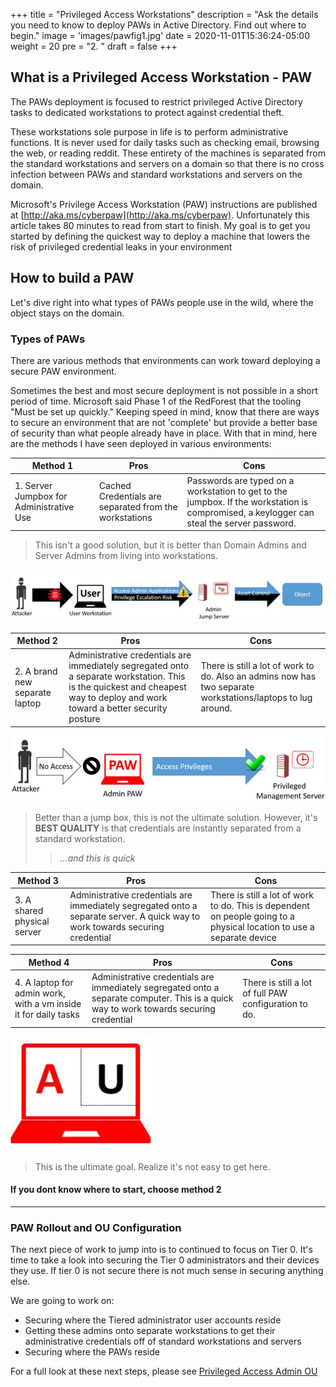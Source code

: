 +++
title = "Privileged Access Workstations"
description = "Ask the details you need to know to deploy PAWs in Active Directory.  Find out where to begin."
image = 'images/pawfig1.jpg'
date = 2020-11-01T15:36:24-05:00
weight = 20
pre = "2. "
draft = false
+++

## What is a Privileged Access Workstation - PAW
The PAWs deployment is focused to restrict privileged Active Directory tasks to dedicated workstations to protect against credential theft.  

These workstations sole purpose in life is to perform administrative functions.  It is never used for daily tasks such as checking email, browsing the web, or reading reddit.  These entirety of the machines is separated from the standard workstations and servers on a domain so that there is no cross infection between PAWs and standard workstations and servers on the domain.

Microsoft's Privilege Access Workstation (PAW) instructions are published at [http://aka.ms/cyberpaw](http://aka.ms/cyberpaw). Unfortunately this article takes 80 minutes to read from start to finish. My goal is to get you started by defining the quickest way to deploy a machine that lowers the risk of privileged credential leaks in your environment

## How to build a PAW

Let's dive right into what types of PAWs people use in the wild, where the object stays on the domain.

### Types of PAWs

There are various methods that environments can work toward deploying a secure PAW environment.  

Sometimes the best and most secure deployment is not possible in a short period of time.  Microsoft said Phase 1 of the RedForest that the tooling "Must be set up quickly."  Keeping speed in mind, know that there are ways to secure an environment that are not 'complete' but provide a better base of security than what people already have in place.  With that in mind, here are the methods I have seen deployed in various environments:

Method 1  | Pros | Cons
-- | -- | --
| 1. Server Jumpbox for Administrative Use | Cached Credentials are separated from the workstations | Passwords are typed on a workstation to get to the jumpbox.  If the workstation is compromised, a keylogger can steal the server password. 

> This isn't a good solution, but it is better than Domain Admins and Server Admins from living into workstations.

![paw user keyboard own](images/pawfig4.jpg)

Method 2 | Pros | Cons
-- | -- | --
| 2. A brand new separate laptop | Administrative credentials are immediately segregated onto a separate workstation.  This is the quickest and cheapest way to deploy and work toward a better security posture | There is still a lot of work to do.  Also an admins now has two separate workstations/laptops to lug around. |

![paw user keyboard own](images/pawfig8.jpg)
> Better than a jump box, this is not the ultimate solution. However, it's **BEST QUALITY**  is that credentials are instantly separated from a standard workstation. 
> > _...and this is quick_

Method 3 | Pros | Cons
-- | -- | --
| 3. A shared physical server | Administrative credentials are immediately segregated onto a separate server.  A quick way to work towards securing credential | There is still a lot of work to do.   This is dependent on people going to a physical location to use a separate device |


Method 4 | Pros | Cons
-- | -- | --
| 4. A laptop for admin work, with a vm inside it for daily tasks | Administrative credentials are immediately segregated onto a separate computer.  This is a quick way to work towards securing credential | There is still a lot of full PAW configuration to do.  |

![paw user keyboard own](images/pawfig10.jpg)

> This is the ultimate goal.  Realize it's not easy to get here.  

#### If you dont know where to start, choose method 2

---


### PAW Rollout and OU Configuration

The next piece of work to jump into is to continued to focus on Tier 0.  It's time to take a look into securing the Tier 0 administrators and their devices they use.  If tier 0 is not secure there is not much sense in securing anything else.  

We are going to work on: 

- Securing where the Tiered administrator user accounts reside 
- Getting these admins onto separate workstations to get their administrative credentials off of standard workstations and servers
- Securing where the PAWs reside

For a full look at these next steps, please see [Privileged Access Admin OU](paws_admin_ou)

